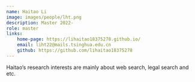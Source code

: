 ```yaml
---
name: Haitao Li
image: images/people/lht.png  
description: Master 2022-  
role: master  
links:  
    home-page: https://lihaitao18375278.github.io/   
    email: liht22@mails.tsinghua.edu.cn  
    github: https://github.com/lihaitao18375278  
---
```


Haitao‘s research interests are mainly about web search, legal search and etc.
